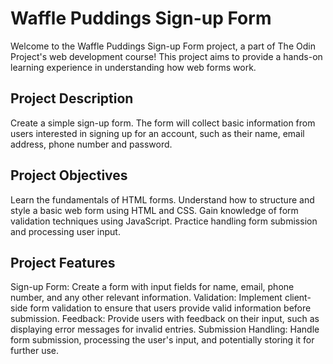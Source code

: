 # Waffle Puddings Sign-up Form

Welcome to the Waffle Puddings Sign-up Form project, a part of The Odin Project's web development course! This project aims to provide a hands-on learning experience in understanding how web forms work.

## Project Description

Create a simple sign-up form. The form will collect basic information from users interested in signing up for an account, such as their name, email address, phone number and password.

## Project Objectives

Learn the fundamentals of HTML forms.
Understand how to structure and style a basic web form using HTML and CSS.
Gain knowledge of form validation techniques using JavaScript.
Practice handling form submission and processing user input.

## Project Features

Sign-up Form: Create a form with input fields for name, email, phone number, and any other relevant information.
Validation: Implement client-side form validation to ensure that users provide valid information before submission.
Feedback: Provide users with feedback on their input, such as displaying error messages for invalid entries.
Submission Handling: Handle form submission, processing the user's input, and potentially storing it for further use.
